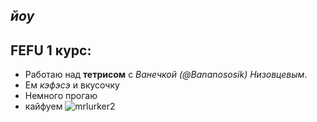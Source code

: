 ## *йоу*

FEFU 1 курс: 
---
- Работаю над **тетрисом** с *Ванечкой (@Bananososik) Низовцевым*.
- Ем _кэфэсэ_ и вкусочку
- Немного прогаю
- кайфуем
![mrlurker2](https://github.com/user-attachments/assets/bbd13b42-6b3f-47ea-9e18-52c24388fab4)


<!--
**Donakass/Donakass** is a ✨ _special_ ✨ repository because its `README.md` (this file) appears on your GitHub profile.

Here are some ideas to get you started:

- 🔭 I’m currently working on ...
- 🌱 I’m currently learning ...
- 👯 I’m looking to collaborate on ...
- 🤔 I’m looking for help with ...
- 💬 Ask me about ...
- 📫 How to reach me: ...
- 😄 Pronouns: ...
- ⚡ Fun fact: ...
-->
